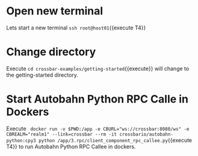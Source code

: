 # Open new terminal 
Lets start a new terminal `ssh root@host01`{{execute T4}} 

# Change directory
Execute `cd crossbar-examples/getting-started`{{execute}} will change to the getting-started directory.

# Start Autobahn Python RPC Calle in Dockers 
Execute ` docker run -v $PWD:/app -e CBURL="ws://crossbar:8080/ws" -e CBREALM="realm1" --link=crossbar --rm -it crossbario/autobahn-python:cpy3 python /app/3.rpc/client_component_rpc_callee.py`{{execute T4}} to run Autobahn Python RPC Callee  in dockers.
